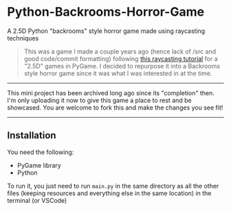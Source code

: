 # Python-Backrooms-Horror-Game
A 2.5D Python "backrooms" style horror game made using raycasting techniques 

> This was a game I made a couple years ago (hence lack of /src and good code/commit formatting) following [this raycasting tutorial](https://youtu.be/ECqUrT7IdqQ?si=lNja0eLVciibl5d7) for a "2.5D" games in PyGame. I decided to repurpose it into a Backrooms style horror game since it was what I was interested in at the time. 

---

This mini project has been archived long ago since its "completion" then. I'm only uploading it now to give this game a place to rest and be showcased. You are welcome to fork this and make the changes you see fit!

---

## Installation
You need the following:
  - PyGame library
  - Python

To run it, you just need to run ```main.py``` in the same directory as all the other files (keeping resources and everything else in the same location) in the terminal (or VSCode)
